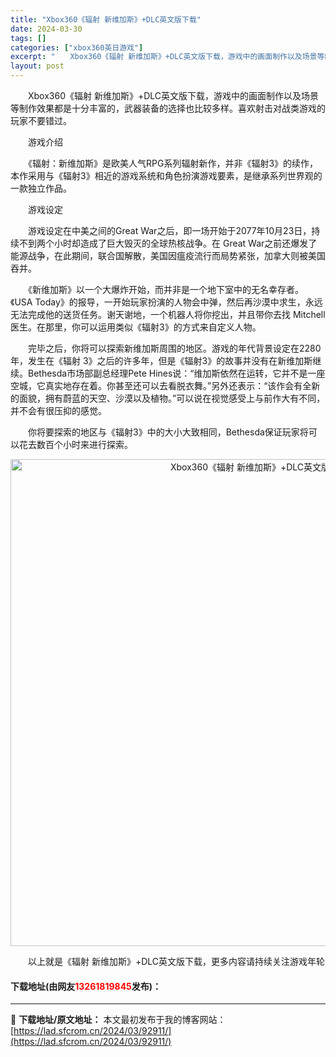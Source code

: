 ```yaml
---
title: "Xbox360《辐射 新维加斯》+DLC英文版下载"
date: 2024-03-30
tags: []
categories: ["xbox360英日游戏"]
excerpt: "　　Xbox360《辐射 新维加斯》+DLC英文版下载，游戏中的画面制作以及场景等制作效果都是十分丰富的，武器装备的选择也比较多样。喜欢射击对战类游戏的玩家不要错过。 　　游戏介绍 　　《辐射：新维加斯》是欧美人气RPG系列辐射新作，并非《辐射3》的续作，本作采用与《辐射3》相近的游戏系统和角色扮演&hellip;"
layout: post
---
```


 <p>　　Xbox360《辐射 新维加斯》+DLC英文版下载，游戏中的画面制作以及场景等制作效果都是十分丰富的，武器装备的选择也比较多样。喜欢射击对战类游戏的玩家不要错过。</p> <p>　　游戏介绍</p> <p>　　《辐射：新维加斯》是欧美人气RPG系列辐射新作，并非《辐射3》的续作，本作采用与《辐射3》相近的游戏系统和角色扮演游戏要素，是继承系列世界观的一款独立作品。</p> <p>　　游戏设定</p> <p>　　游戏设定在中美之间的Great War之后，即一场开始于2077年10月23日，持续不到两个小时却造成了巨大毁灭的全球热核战争。在 Great War之前还爆发了能源战争，在此期间，联合国解散，美国因瘟疫流行而局势紧张，加拿大则被美国吞并。</p> <p>　　《新维加斯》以一个大爆炸开始，而并非是一个地下室中的无名幸存者。《USA Today》的报导，一开始玩家扮演的人物会中弹，然后再沙漠中求生，永远无法完成他的送货任务。谢天谢地，一个机器人将你挖出，并且带你去找 Mitchell医生。在那里，你可以运用类似《辐射3》的方式来自定义人物。</p> <p>　　完毕之后，你将可以探索新维加斯周围的地区。游戏的年代背景设定在2280年，发生在《辐射 3》之后的许多年，但是《辐射3》的故事并没有在新维加斯继续。Bethesda市场部副总经理Pete Hines说：&ldquo;维加斯依然在运转，它并不是一座空城，它真实地存在着。你甚至还可以去看脱衣舞。&rdquo;另外还表示：&ldquo;该作会有全新的面貌，拥有蔚蓝的天空、沙漠以及植物。&rdquo;可以说在视觉感受上与前作大有不同，并不会有很压抑的感觉。</p> <p>　　你将要探索的地区与《辐射3》中的大小大致相同，Bethesda保证玩家将可以花去数百个小时来进行探索。</p> <p align="center"><img align="" border="0" src="https://lad.sfcrom.cn/wp-content/uploads/2024/03/20240330_6607d40c83d16.jpg" width="779" alt="Xbox360《辐射 新维加斯》+DLC英文版下载" /></p> <p>　　以上就是《辐射 新维加斯》+DLC英文版下载，更多内容请持续关注游戏年轮</p> <p><h4>下载地址(由网友<font color="red">13261819845</font>发布)：</h4></p> 

---
📖 **下载地址/原文地址：** 本文最初发布于我的博客网站：[https://lad.sfcrom.cn/2024/03/92911/](https://lad.sfcrom.cn/2024/03/92911/)
